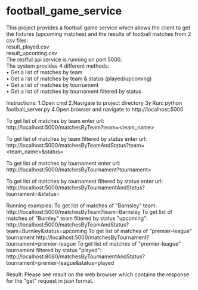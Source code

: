 # football_game_service


This project provides a football game service which allows the client to get the fixtures (upcoming matches) and the results of football matches from 2 csv files:</br>
result_played.csv </br>
result_upcoming.csv </br>
The restful api service is running on port 5000. </br>
The system provides 4 different methods: </br>
• Get a list of matches by team </br>
• Get a list of matches by team & status (played/upcoming) </br>
• Get a list of matches by tournament </br>
• Get a list of matches by tournament filtered by status </br>


Instructions:
1.Open cmd
2.Navigate to project directory
3ץ Run: python football_server.py
4.Open browser and navigate to http://localhost:5000


To get list of matches by team enter url: http://localhost:5000/matchesByTeam?team=<team_name> 

To get list of matches by team filtered by status enter url: http://localhost:5000/matchesByTeamAndStatus?team=<team_name>&status=<status>

To get list of matches by tournament enter url: http://localhost:5000/matchesByTournament?tournament=<tournament> 

To get list of matches by tournament filtered by status enter url: http://localhost:5000/matchesByTournamentAndStatus?tournament=<tournament>&status=<status>


Running examples:
To get list of matches of "Barnsley" team: http://localhost:5000/matchesByTeam?team=Barnsley
To get list of matches of "Burnley" team filtered by status "upcoming": http://localhost:5000/matchesByTeamAndStatus?team=Burnley&status=upcoming
To get list of matches of "premier-league" tournament http://localhost:5000/matchesByTournament?tournament=premier-league
To get list of matches of "premier-league" tournament filtered by status "played": http://localhost:8080/matchesByTournamentAndStatus?tournament=premier-league&status=played


Result:
Please see result on the web browser which contains the response for the "get" request in json format.

